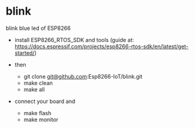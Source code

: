 # blink
blink blue led of ESP8266

* install ESP8266_RTOS_SDK and tools (guide at: https://docs.espressif.com/projects/esp8266-rtos-sdk/en/latest/get-started/)
* then

  - git clone git@github.com:Esp8266-IoT/blink.git
  - make clean
  - make all
  
* connect your board and
  - make flash
  - make monitor



